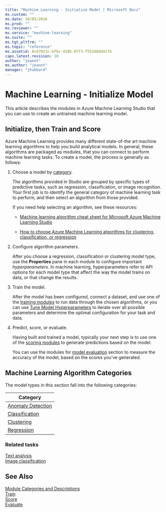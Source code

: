 ```yaml
---
title: "Machine Learning - Initialize Model | Microsoft Docs"
ms.custom: ""
ms.date: 10/05/2016
ms.prod: ""
ms.reviewer: ""
ms.service: "machine-learning"
ms.suite: ""
ms.tgt_pltfrm: ""
ms.topic: "reference"
ms.assetid: 0c67013c-bfbc-428b-87f3-f552d8dd41f6
caps.latest.revision: 10
author: "jeannt"
ms.author: "jeannt"
manager: "jhubbard"
---
```

# Machine Learning - Initialize Model
This article describes the modules in Azure Machine Learning Studio that you can use to create an untrained machine learning model.

## Initialize, then Train and Score

Azure Machine Learning provides many different state-of-the art machine learning algorithms to help you build analytical models. In general, these algorithms are packaged as modules, that you can connect to perform machine learning tasks. To create a model, the process is generally as follows: 
  
1. Choose a model by [category](#bkmk_categories).

    The algorithms provided in Studio are grouped by specific types of predictive tasks, such as regression, classification, or image recognition. Your first job is to identify the general category of machine learning task to perform, and then select an algorithm from those provided. 
    
    If you need help selecting an algorithm, see these resources:  
  
    -   [Machine learning algorithm cheat sheet for Microsoft Azure Machine Learning Studio](https://azure.microsoft.com/documentation/articles/machine-learning-algorithm-cheat-sheet/)  
  
    -   [How to choose Azure Machine Learning algorithms for clustering, classification, or regression](https://azure.microsoft.com/documentation/articles/machine-learning-algorithm-choice/)  
  
2. Configure algorithm parameters.

    After you choose a regression, classification or clustering model type, use the **Properties** pane in each module to configure important *hyperparameters*.  In machine learning, hyperparameters refer to API options for each model type that affect the way the model trains on data, or that change the results.
    
3. Train the model.
    
    After the model has been configured, connect  a dataset, and use one of the [training modules](machine-learning-initialize-model.md) to run data through the chosen algorithms, or you can use [Tune Model Hyperparameters](tune-model-hyperparameters.md) to iterate over all possible parameters and determine the optimal configuration for your task and data.  
  
4. Predict, score, or evaluate.

    Having built and trained a model, typically your next step is to use one of the [scoring modules](machine-learning-score.md) to generate predictions based on the model.  
  
    You can use the modules for [model evaluation](machine-learning-evaluate.md) section to measure the accuracy of the model, based on the scores you’ve generated.  
  
##  <a name="bkmk_categories"></a>  Machine Learning Algorithm Categories  

The model types in this section fall into the following categories:  
  
|Category|  
|--------------|  
|[Anomaly Detection](anomaly-detection.md)|  
|[Classification](machine-learning-initialize-model-classification.md)|  
|[Clustering](machine-learning-initialize-model-clustering.md)|  
|[Regression](machine-learning-initialize-model-regression.md)|  

### Related tasks

[Text analysis](text-analytics.md)   
[Image classification](pretrained-cascade-image-classification.md)   
  
## See Also  
 [Module Categories and Descriptions](machine-learning-module-descriptions.md)   
 [Train](machine-learning-train.md)   
 [Score](machine-learning-score.md)   
 [Evaluate](machine-learning-evaluate.md)